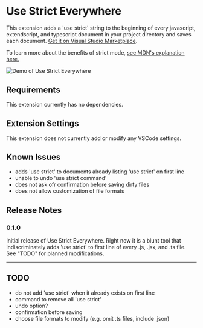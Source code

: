# Use Strict Everywhere

This extension adds a 'use strict' string to the beginning of every javascript, extendscript, and typescript document in your project directory and saves each document. [Get it on Visual Studio Marketplace](https://marketplace.visualstudio.com/items?itemName=veekas.use-strict-everywhere).

To learn more about the benefits of strict mode, [see MDN's explanation here.](https://developer.mozilla.org/en-US/docs/Web/JavaScript/Reference/Strict_mode)

![Demo of Use Strict Everywhere](images/USE-demo.gif)

## Requirements

This extension currently has no dependencies.

## Extension Settings

This extension does not currently add or modify any VSCode settings.

## Known Issues

* adds 'use strict' to documents already listing 'use strict' on first line
* unable to undo 'use strict command'
* does not ask ofr confirmation before saving dirty files
* does not allow customization of file formats

## Release Notes

### 0.1.0

Initial release of Use Strict Everywhere. Right now it is a blunt tool that indiscriminately adds 'use strict' to first line of every .js, .jsx, and .ts file. See "TODO" for planned modifications.

----------------------------------------------------------------------------------------------------

## TODO

* do not add 'use strict' when it already exists on first line
* command to remove all 'use strict'
* undo option?
* confirmation before saving
* choose file formats to modify (e.g. omit .ts files, include .json)
